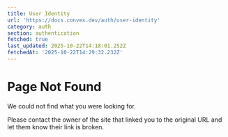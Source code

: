 ```yaml
---
title: User Identity
url: 'https://docs.convex.dev/auth/user-identity'
category: auth
section: authentication
fetched: true
last_updated: 2025-10-22T14:18:01.252Z
fetchedAt: '2025-10-22T14:29:32.232Z'
---
```

# Page Not Found

We could not find what you were looking for.

Please contact the owner of the site that linked you to the original URL and let them know their link is broken.
